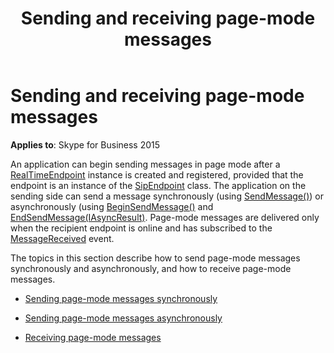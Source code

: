 ﻿---
title: Sending and receiving page-mode messages
description: An overview of sending and receiving page-mode messages for Skype for Business 2015.
TOCTitle: Sending and receiving page-mode messages
ms:assetid: f6aadb54-8b83-418f-bc82-ed36187ea561
ms:mtpsurl: https://msdn.microsoft.com/library/Dn466063(v=office.16)
ms:contentKeyID: 65239992
ms.date: 07/27/2015
mtps_version: v=office.16
---

# Sending and receiving page-mode messages


**Applies to**: Skype for Business 2015

An application can begin sending messages in page mode after a [RealTimeEndpoint](https://msdn.microsoft.com/library/hh366081\(v=office.16\)) instance is created and registered, provided that the endpoint is an instance of the [SipEndpoint](https://msdn.microsoft.com/library/hh348350\(v=office.16\)) class. The application on the sending side can send a message synchronously (using [SendMessage()](https://msdn.microsoft.com/library/hh350225\(v=office.16\))) or asynchronously (using [BeginSendMessage()](https://msdn.microsoft.com/library/hh349151\(v=office.16\)) and [EndSendMessage(IAsyncResult)](https://msdn.microsoft.com/library/hh382471\(v=office.16\)). Page-mode messages are delivered only when the recipient endpoint is online and has subscribed to the [MessageReceived](https://msdn.microsoft.com/library/hh350010\(v=office.16\)) event.

The topics in this section describe how to send page-mode messages synchronously and asynchronously, and how to receive page-mode messages.

  - [Sending page-mode messages synchronously](sending-page-mode-messages-synchronously.md)

  - [Sending page-mode messages asynchronously](sending-page-mode-messages-asynchronously.md)

  - [Receiving page-mode messages](receiving-page-mode-messages.md)


